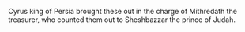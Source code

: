 Cyrus king of Persia brought these out in the charge of Mithredath the treasurer, who counted them out to Sheshbazzar the prince of Judah.
